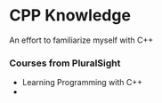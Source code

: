 # CPP Knowledge

An effort to familiarize myself with C++

### 

### Courses from PluralSight

- Learning Programming with C++
- 